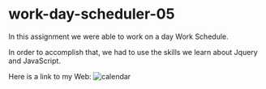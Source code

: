 # work-day-scheduler-05

In this assignment we were able to work on a day Work Schedule. 

In order to accomplish that, we had to use the skills we learn about Jquery and JavaScript. 

Here is a link to my Web:
<img src="assets/calendar.pgn" alt="calendar">
